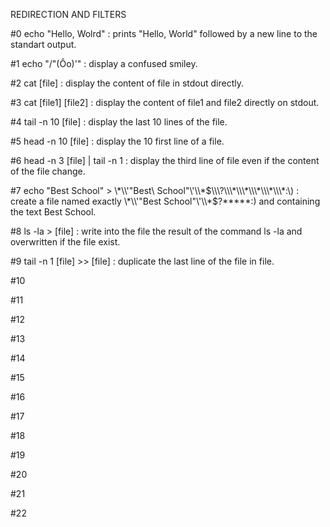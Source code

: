 REDIRECTION AND FILTERS

#0 echo "Hello, Wolrd" : prints "Hello, World" followed by a new line to the standart output.

#1 echo "/"(Ôo)'" : display a confused smiley.

#2 cat [file] : display the content of file in stdout directly.

#3 cat [file1] [file2] : display the content of file1 and file2 directly on stdout.

#4 tail -n 10 [file] : display the last 10 lines of the file.

#5 head -n 10 [file] : display the 10 first line of a file.

#6 head -n 3 [file] | tail -n 1 : display the third line of file even if the content of the file change.

#7 echo "Best School" > \\\*\\\\\'\"Best\ School\"\\\'\\\\\*$\\\?\\\*\\\*\\\*\\\*\\\*:\) : create a file named exactly \*\\'"Best School"\'\\*$\?\*\*\*\*\*:) and containing the text Best School.

#8 ls -la > [file] : write into the file the result of the command ls -la and overwritten if the file exist.

#9 tail -n 1 [file] >> [file] : duplicate the last line of the file in file.

#10

#11

#12

#13

#14

#15

#16

#17

#18

#19

#20

#21

#22

